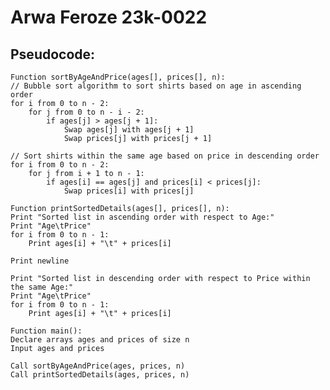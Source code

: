 # Arwa Feroze 23k-0022
## Pseudocode:

    Function sortByAgeAndPrice(ages[], prices[], n):
    // Bubble sort algorithm to sort shirts based on age in ascending order
    for i from 0 to n - 2:
        for j from 0 to n - i - 2:
            if ages[j] > ages[j + 1]:
                Swap ages[j] with ages[j + 1]
                Swap prices[j] with prices[j + 1]

    // Sort shirts within the same age based on price in descending order
    for i from 0 to n - 2:
        for j from i + 1 to n - 1:
            if ages[i] == ages[j] and prices[i] < prices[j]:
                Swap prices[i] with prices[j]

    Function printSortedDetails(ages[], prices[], n):
    Print "Sorted list in ascending order with respect to Age:"
    Print "Age\tPrice"
    for i from 0 to n - 1:
        Print ages[i] + "\t" + prices[i]

    Print newline

    Print "Sorted list in descending order with respect to Price within the same Age:"
    Print "Age\tPrice"
    for i from 0 to n - 1:
        Print ages[i] + "\t" + prices[i]

    Function main():
    Declare arrays ages and prices of size n
    Input ages and prices

    Call sortByAgeAndPrice(ages, prices, n)
    Call printSortedDetails(ages, prices, n)
